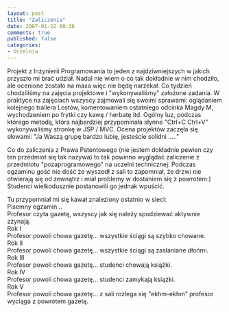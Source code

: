 ```yaml
---
layout: post
title: "Zaliczenia"
date: 2007-01-22 00:36
comments: true
published: false
categories:
- Uczelnia
---
```

<p>Projekt z Inżynierii Programowania to jeden z najdziwniejszych w jakich przyszło mi brać udział. Nadal nie wiem o co tak dokładnie w nim chodziło, ale ocenione zostało na maxa więc nie będę narzekał. Co tydzień chodziliśmy na zajęcia projektowe i "wykonywaliśmy" założone zadania. W praktyce na zajęciach wszyscy zajmowali się swoimi sprawami: oglądaniem kolejnego trailera Lostów, komentowaniem ostatniego odcinka Magdy M, wychodzeniem po frytki czy kawę / herbatę itd. Ogólny luz, podczas którego metodą, która najbardziej przypominała słynne "Ctrl+C Ctrl+V" wykonywaliśmy stronkę w JSP / MVC. Ocena projektów zaczęła się słowami: "Ja Waszą grupę bardzo lubię, jesteście solidni ....."</p>
<p>Co do zaliczenia z Prawa Patentowego (nie jestem dokładnie pewien czy ten przedmiot się tak nazywa) to tak powinno wyglądać zaliczenie z przedmiotu "pozaprogramowego" na uczelni technicznej. Podczas egzaminu gość nie dość że wyszedł z sali to zapomniał, że drzwi nie otwierają się od zewnątrz i miał problemy w dostaniem się z powrotem:) Studenci wielkodusznie postanowili go jednak wpuścić.</p>
<p>Tu przypomniał mi się kawał znaleziony ostatnio w sieci:<br>
Pisemny egzamin...<br>
Profesor czyta gazetę, wszyscy jak się należy spodziewać aktywnie zżynają.<br>
Rok I<br>
Profesor powoli chowa gazetę... wszystkie ściągi są szybko chowane.<br>
Rok II<br>
Profesor powoli chowa gazetę... wszystkie ściągi są zasłaniane dłońmi.<br>
Rok III<br>
Profesor powoli chowa gazetę... studenci chowają książki.<br>
Rok IV<br>
Profesor powoli chowa gazetę... studenci zamykają książki.<br>
Rok V<br>
Profesor powoli chowa gazetę... z sali rozlega się "ekhm-ekhm" profesor wyciąga z powrotem gazetę.</p>
		